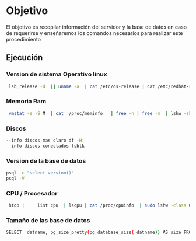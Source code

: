 
# Objetivo

El objetivo es recopilar información del servidor y la base de datos en caso de requerirse y enseñaremos los comandos necesarios para realizar este procedimiento 


## Ejecución

### Version de sistema Operativo linux
```sh
 lsb_release -d  || uname -a  | cat /etc/os-release | cat /etc/redhat-release
```

### Memoria Ram

```sh
 vmstat -s -S M  | cat  /proc/meminfo 	| free -h | free -m  | lshw -short (Descripcion general)
```

### Discos 
```sh
--info discos mas claro df -H:
--info discos conectados lsblk
```

### Version de la base de datos 
```sh
psql -c "select version()"
psql -V
```

### CPU / Procesador
```sh
 htop | 	list cpu  | lscpu | cat /proc/cpuinfo  | sudo lshw -class CPU  | cat /proc/cpuinfo | grep "model name"
```

### Tamaño de las base de datos 
```sh
SELECT  datname, pg_size_pretty(pg_database_size( datname)) AS size FROM pg_database; 
```
